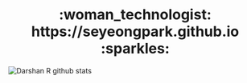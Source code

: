 <h1 align = 'center'> :woman_technologist: https://seyeongpark.github.io :sparkles:</h1>


![Darshan R github stats](https://github-readme-stats.vercel.app/api?username=SeyeongPark&theme=nord&show_icons=true&count_private=true)
  
